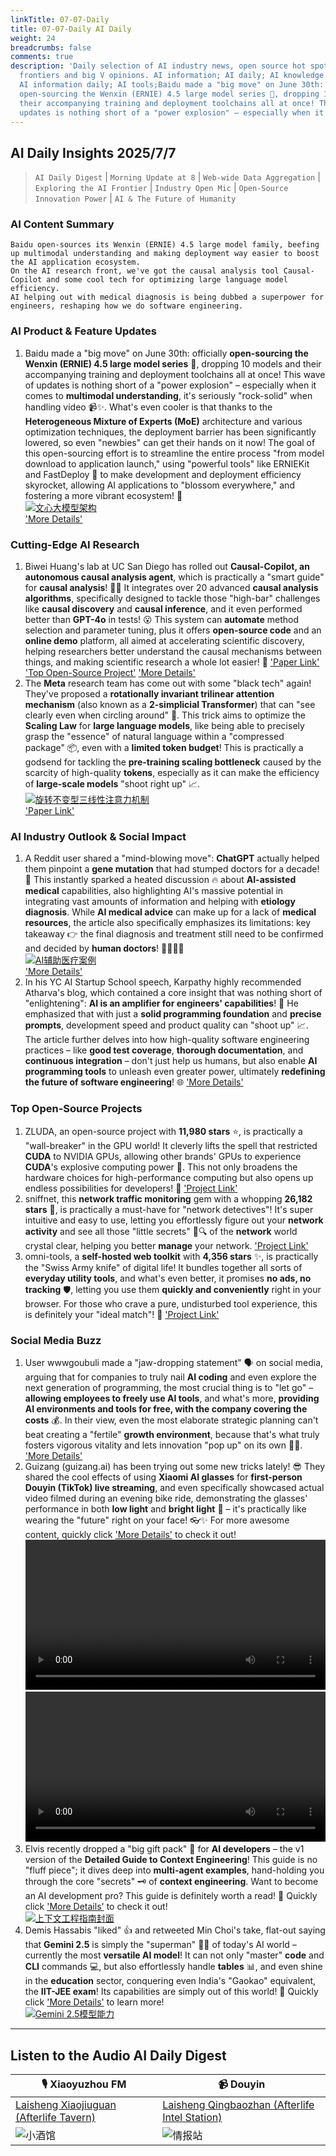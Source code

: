```yaml
---
linkTitle: 07-07-Daily
title: 07-07-Daily AI Daily
weight: 24
breadcrumbs: false
comments: true
description: 'Daily selection of AI industry news, open source hot spots, academic
  frontiers and big V opinions. AI information; AI daily; AI knowledge base; AI tutorials;
  AI information daily; AI tools;Baidu made a "big move" on June 30th: officially
  open-sourcing the Wenxin (ERNIE) 4.5 large model series 🎉, dropping 10 models and
  their accompanying training and deployment toolchains all at once! This wave of
  updates is nothing short of a "power explosion" – especially when it comes to multimod...'
---
```

## AI Daily Insights 2025/7/7

> `AI Daily Digest` | `Morning Update at 8` | `Web-wide Data Aggregation` | `Exploring the AI Frontier` | `Industry Open Mic` | `Open-Source Innovation Power` | `AI & The Future of Humanity`

### **AI Content Summary**

```
Baidu open-sources its Wenxin (ERNIE) 4.5 large model family, beefing up multimodal understanding and making deployment way easier to boost the AI application ecosystem.
On the AI research front, we've got the causal analysis tool Causal-Copilot and some cool tech for optimizing large language model efficiency.
AI helping out with medical diagnosis is being dubbed a superpower for engineers, reshaping how we do software engineering.
```

### **AI Product & Feature Updates**
1. Baidu made a "big move" on June 30th: officially **open-sourcing the Wenxin (ERNIE) 4.5 large model series** 🎉, dropping 10 models and their accompanying training and deployment toolchains all at once! This wave of updates is nothing short of a "power explosion" – especially when it comes to **multimodal understanding**, it's seriously "rock-solid" when handling video 📹✨. What's even cooler is that thanks to the **Heterogeneous Mixture of Experts (MoE)** architecture and various optimization techniques, the deployment barrier has been significantly lowered, so even "newbies" can get their hands on it now! The goal of this open-sourcing effort is to streamline the entire process "from model download to application launch," using "powerful tools" like ERNIEKit and FastDeploy 🚀 to make development and deployment efficiency skyrocket, allowing AI applications to "blossom everywhere," and fostering a more vibrant ecosystem! 💐
    <br/> [![文心大模型架构](https://wechat2rss.bestblogs.dev/img-proxy/?k=8906c573&u=https%3A%2F%2Fmmbiz.qpic.cn%2Fmmbiz_jpg%2FFFcNSoQ3KicufIbAE81NCf61zWzzwuY0fN5icJSWCawUAhCDoezImD9RvAVOSvibcdS2iagPOjwc8mP7dG88hiaia5VQ%2F640%3Fwx_fmt%3Dother%26from%3Dappmsg)](https://wechat2rss.bestblogs.dev/img-proxy/?k=8906c573&u=https%3A%2F%2Fmmbiz.qpic.cn%2Fmmbiz_jpg%2FFFcNSoQ3KicufIbAE81NCf61zWzzwuY0fN5icJSWCawUAhCDoezImD9RvAVOSvibcdS2iagPOjwc8mP7dG88hiaia5VQ%2F640%3Fwx_fmt%3Dother%26from%3Dappmsg) <br/>
    ['More Details'](https://mp.weixin.qq.com/s?__biz=MzAxMDMxOTI2NA==&mid=2649095044&idx=1&sn=3ad0a5c613fb19b47723200f86960756)

### **Cutting-Edge AI Research**
1. Biwei Huang's lab at UC San Diego has rolled out **Causal-Copilot, an autonomous causal analysis agent**, which is practically a "smart guide" for **causal analysis**! 🧙‍♂️ It integrates over 20 advanced **causal analysis algorithms**, specifically designed to tackle those "high-bar" challenges like **causal discovery** and **causal inference**, and it even performed better than **GPT-4o** in tests! 😮 This system can **automate** method selection and parameter tuning, plus it offers **open-source code** and an **online demo** platform, all aimed at accelerating scientific discovery, helping researchers better understand the causal mechanisms between things, and making scientific research a whole lot easier! 🔬
    ['Paper Link'](https://arxiv.org/abs/2504.13263) ['Top Open-Source Project'](https://github.com/Lancelot39/Causal-Copilot) ['More Details'](https://causalcopilot.com/)
2. The **Meta** research team has come out with some "black tech" again! They've proposed a **rotationally invariant trilinear attention mechanism** (also known as a **2-simplicial Transformer**) that can "see clearly even when circling around" 🔄. This trick aims to optimize the **Scaling Law** for **large language models**, like being able to precisely grasp the "essence" of natural language within a "compressed package" 📦, even with a **limited token budget**! This is practically a godsend for tackling the **pre-training scaling bottleneck** caused by the scarcity of high-quality **tokens**, especially as it can make the efficiency of **large-scale models** "shoot right up" 📈.
    <br/> [![旋转不变型三线性注意力机制](https://image.jiqizhixin.com/uploads/editor/3fd1bd8f-a6aa-4f19-b4e2-de26dc7c60c0/640.png)](https://image.jiqizhixin.com/uploads/editor/3fd1bd8f-a6aa-4f19-b4e2-de26dc7c60c0/640.png) <br/>
    ['Paper Link'](https://arxiv.org/pdf/2507.02754.pdf)

### **AI Industry Outlook & Social Impact**
1. A Reddit user shared a "mind-blowing move": **ChatGPT** actually helped them pinpoint a **gene mutation** that had stumped doctors for a decade! 🧬 This instantly sparked a heated discussion 🔥 about **AI-assisted medical** capabilities, also highlighting AI's massive potential in integrating vast amounts of information and helping with **etiology diagnosis**. While **AI medical advice** can make up for a lack of **medical resources**, the article also specifically emphasizes its limitations: key takeaway 👉 the final diagnosis and treatment still need to be confirmed and decided by **human doctors**! 👨‍⚕️👩‍⚕️
    <br/> [![AI辅助医疗案例](https://image.jiqizhixin.com/uploads/editor/6cad55c1-6836-4cce-99c5-98bd89dae32e/640.png)](https://image.jiqizhixin.com/uploads/editor/6cad55c1-6836-4cce-99c5-98bd89dae32e/640.png) <br/>
    ['More Details'](https://www.reddit.com/r/ChatGPT/comments/1lrmom4/chatgpt_solved_a_10_year_problem_no_doctors_could/)
2. In his YC AI Startup School speech, Karpathy highly recommended Atharva's blog, which contained a core insight that was nothing short of "enlightening": **AI is an amplifier for engineers' capabilities**! 🚀 He emphasized that with just a **solid programming foundation** and **precise prompts**, development speed and product quality can "shoot up" 📈. The article further delves into how high-quality software engineering practices – like **good test coverage**, **thorough documentation**, and **continuous integration** – don't just help us humans, but also enable **AI programming tools** to unleash even greater power, ultimately **redefining the future of software engineering**! 🌐
    ['More Details'](https://mp.weixin.qq.com/s?__biz=MzI3MTA0MTk1MA==&mid=2652607139&idx=2&sn=6a5e318fc223bc04c4803a9c7d3b4713)

### **Top Open-Source Projects**
1. ZLUDA, an open-source project with **11,980 stars** ⭐, is practically a "wall-breaker" in the GPU world! It cleverly lifts the spell that restricted **CUDA** to NVIDIA GPUs, allowing other brands' GPUs to experience **CUDA**'s explosive computing power 💪. This not only broadens the hardware choices for high-performance computing but also opens up endless possibilities for developers! 🚀 ['Project Link'](https://github.com/vosen/ZLUDA)
2. sniffnet, this **network traffic monitoring** gem with a whopping **26,182 stars** 🌟, is practically a must-have for "network detectives"! It's super intuitive and easy to use, letting you effortlessly figure out your **network activity** and see all those "little secrets" 📱🔍 of the **network** world crystal clear, helping you better **manage** your network. ['Project Link'](https://github.com/GyulyVGC/sniffnet)
3. omni-tools, a **self-hosted web toolkit** with **4,356 stars** ✨, is practically the "Swiss Army knife" of digital life! It bundles together all sorts of **everyday utility tools**, and what's even better, it promises **no ads, no tracking** 🛡️, letting you use them **quickly and conveniently** right in your browser. For those who crave a pure, undisturbed tool experience, this is definitely your "ideal match"! 💖 ['Project Link'](https://github.com/iib0011/omni-tools)

### **Social Media Buzz**
1. User wwwgoubuli made a "jaw-dropping statement" 🗣️ on social media, arguing that for companies to truly nail **AI coding** and even explore the next generation of programming, the most crucial thing is to "let go" – **allowing employees to freely use AI tools**, and what's more, **providing AI environments and tools for free, with the company covering the costs** 💰. In their view, even the most elaborate strategic planning can't beat creating a "fertile" **growth environment**, because that's what truly fosters vigorous vitality and lets innovation "pop up" on its own 🌱✨. ['More Details'](https://x.com/wwwgoubuli/status/1941825193175109721)
2. Guizang (guizang.ai) has been trying out some new tricks lately! 😎 They shared the cool effects of using **Xiaomi AI glasses** for **first-person Douyin (TikTok) live streaming**, and even specifically showcased actual video filmed during an evening bike ride, demonstrating the glasses' performance in both **low light** and **bright light** 🎥 – it's practically like wearing the "future" right on your face! 👓✨ For more awesome content, quickly click ['More Details'](https://x.com/op7418/status/1941783013387555011) to check it out!
    <video src="https://video.twimg.com/amplify_video/1941782629067493376/vid/avc1/1080x1920/XhhGLsIXTblCGCjP.mp4" controls="controls" width="100%"></video>
    <video src="https://video.twimg.com/amplify_video/1941481028054622208/vid/avc1/1920x1080/sM_6FwA7Ub9amItU.mp4" controls="controls" width="100%"></video>
3. Elvis recently dropped a "big gift pack" 🎁 for **AI developers** – the v1 version of the **Detailed Guide to Context Engineering**! This guide is no "fluff piece"; it dives deep into **multi-agent examples**, hand-holding you through the core "secrets" 🗝️ of **context engineering**. Want to become an AI development pro? This guide is definitely worth a read! 🧐 Quickly click ['More Details'](https://x.com/omarsar0/status/1941566132001153082) to check it out!
    <br/> [![上下文工程指南封面](https://pbs.twimg.com/media/GvHR4-7W4AAlfde?format=jpg&name=orig)](https://pbs.twimg.com/media/GvHR4-7W4AAlfde?format=jpg&name=orig) <br/>
4. Demis Hassabis "liked" 👍 and retweeted Min Choi's take, flat-out saying that **Gemini 2.5** is simply the "superman" 🦸‍♂️ of today's AI world – currently the most **versatile AI model**! It can not only "master" **code** and **CLI** commands 💻, but also effortlessly handle **tables** 📊, and even shine in the **education** sector, conquering even India's "Gaokao" equivalent, the **IIT-JEE exam**! Its capabilities are simply out of this world! 🤩 Quickly click ['More Details'](https://x.com/demishassabis/status/1941701663800062214) to learn more!
    <br/> [![Gemini 2.5模型能力](https://pbs.twimg.com/media/GvGa-2tXoAACmiv?format=jpg&name=orig)](https://pbs.twimg.com/media/GvGa-2tXoAACmiv?format=jpg&name=orig) <br/>

---

## **Listen to the Audio AI Daily Digest**

| 🎙️ **Xiaoyuzhou FM** | 📹 **Douyin** |
| --- | --- |
| [Laisheng Xiaojiuguan (Afterlife Tavern)](https://www.xiaoyuzhoufm.com/podcast/683c62b7c1ca9cf575a5030e) | [Laisheng Qingbaozhan (Afterlife Intel Station)](https://www.douyin.com/user/MS4wLjABAAAAwpwqPQlu38sO38VyWgw9ZjDEnN4bMR5j8x111UxpseHR9DpB6-CveI5KRXOWuFwG)|
| ![小酒馆](https://s1.imagehub.cc/images/2025/06/24/f959f7984e9163fc50d3941d79a7f262.md.png) | ![情报站](https://s1.imagehub.cc/images/2025/06/24/7fc30805eeb831e1e2baa3a240683ca3.md.png) |